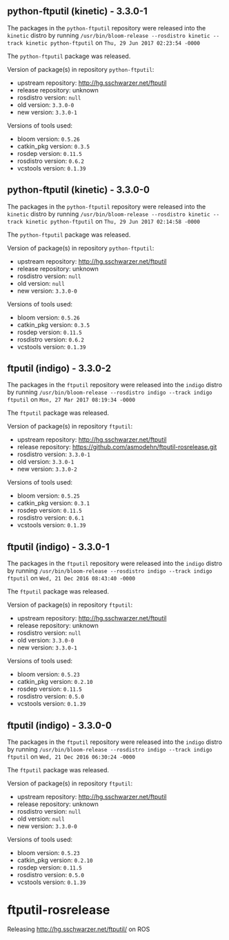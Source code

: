 ## python-ftputil (kinetic) - 3.3.0-1

The packages in the `python-ftputil` repository were released into the `kinetic` distro by running `/usr/bin/bloom-release --rosdistro kinetic --track kinetic python-ftputil` on `Thu, 29 Jun 2017 02:23:54 -0000`

The `python-ftputil` package was released.

Version of package(s) in repository `python-ftputil`:

- upstream repository: http://hg.sschwarzer.net/ftputil
- release repository: unknown
- rosdistro version: `null`
- old version: `3.3.0-0`
- new version: `3.3.0-1`

Versions of tools used:

- bloom version: `0.5.26`
- catkin_pkg version: `0.3.5`
- rosdep version: `0.11.5`
- rosdistro version: `0.6.2`
- vcstools version: `0.1.39`


## python-ftputil (kinetic) - 3.3.0-0

The packages in the `python-ftputil` repository were released into the `kinetic` distro by running `/usr/bin/bloom-release --rosdistro kinetic --track kinetic python-ftputil` on `Thu, 29 Jun 2017 02:14:58 -0000`

The `python-ftputil` package was released.

Version of package(s) in repository `python-ftputil`:

- upstream repository: http://hg.sschwarzer.net/ftputil
- release repository: unknown
- rosdistro version: `null`
- old version: `null`
- new version: `3.3.0-0`

Versions of tools used:

- bloom version: `0.5.26`
- catkin_pkg version: `0.3.5`
- rosdep version: `0.11.5`
- rosdistro version: `0.6.2`
- vcstools version: `0.1.39`


## ftputil (indigo) - 3.3.0-2

The packages in the `ftputil` repository were released into the `indigo` distro by running `/usr/bin/bloom-release --rosdistro indigo --track indigo ftputil` on `Mon, 27 Mar 2017 08:19:34 -0000`

The `ftputil` package was released.

Version of package(s) in repository `ftputil`:

- upstream repository: http://hg.sschwarzer.net/ftputil
- release repository: https://github.com/asmodehn/ftputil-rosrelease.git
- rosdistro version: `3.3.0-1`
- old version: `3.3.0-1`
- new version: `3.3.0-2`

Versions of tools used:

- bloom version: `0.5.25`
- catkin_pkg version: `0.3.1`
- rosdep version: `0.11.5`
- rosdistro version: `0.6.1`
- vcstools version: `0.1.39`


## ftputil (indigo) - 3.3.0-1

The packages in the `ftputil` repository were released into the `indigo` distro by running `/usr/bin/bloom-release --rosdistro indigo --track indigo ftputil` on `Wed, 21 Dec 2016 08:43:40 -0000`

The `ftputil` package was released.

Version of package(s) in repository `ftputil`:

- upstream repository: http://hg.sschwarzer.net/ftputil
- release repository: unknown
- rosdistro version: `null`
- old version: `3.3.0-0`
- new version: `3.3.0-1`

Versions of tools used:

- bloom version: `0.5.23`
- catkin_pkg version: `0.2.10`
- rosdep version: `0.11.5`
- rosdistro version: `0.5.0`
- vcstools version: `0.1.39`


## ftputil (indigo) - 3.3.0-0

The packages in the `ftputil` repository were released into the `indigo` distro by running `/usr/bin/bloom-release --rosdistro indigo --track indigo ftputil` on `Wed, 21 Dec 2016 06:30:24 -0000`

The `ftputil` package was released.

Version of package(s) in repository `ftputil`:

- upstream repository: http://hg.sschwarzer.net/ftputil
- release repository: unknown
- rosdistro version: `null`
- old version: `null`
- new version: `3.3.0-0`

Versions of tools used:

- bloom version: `0.5.23`
- catkin_pkg version: `0.2.10`
- rosdep version: `0.11.5`
- rosdistro version: `0.5.0`
- vcstools version: `0.1.39`


# ftputil-rosrelease
Releasing http://hg.sschwarzer.net/ftputil/ on ROS
